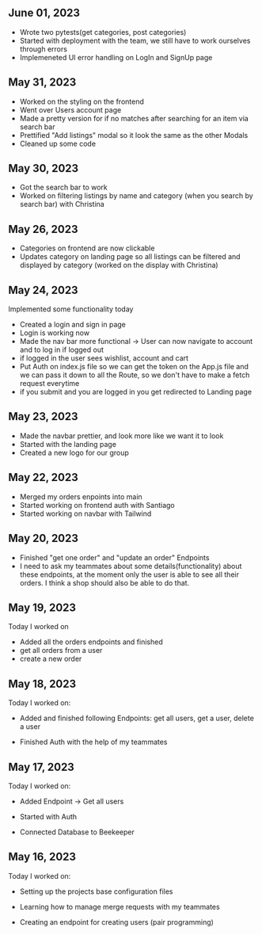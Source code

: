 ## June 01, 2023
- Wrote two pytests(get categories, post categories)
- Started with deployment with the team, we still have to work ourselves through errors
- Implemeneted UI error handling on LogIn and SignUp page

## May 31, 2023
- Worked on the styling on the frontend
- Went over Users account page
- Made a pretty version for if no matches after searching for an item via search bar
- Prettified "Add listings" modal so it look the same as the other Modals
- Cleaned up some code

## May 30, 2023
- Got the search bar to work
- Worked on filtering listings by name and category (when you search by search bar) with Christina

## May 26, 2023
- Categories on frontend are now clickable
- Updates category on landing page so all listings can be filtered and displayed by category (worked on the display with Christina)

## May 24, 2023

Implemented some functionality today
- Created a login and sign in page
- Login is working now
- Made the nav bar more functional -> User can now navigate to account and to log in if logged out
- if logged in the user sees wishlist, account and cart
- Put Auth on index.js file so we can get the token on the App.js file and we can pass it down to all the Route, so we don't have to make a fetch request everytime
- if you submit and you are logged in you get redirected to Landing page


## May 23, 2023

- Made the navbar prettier, and look more like we want it to look
- Started with the landing page
- Created a new logo for our group

## May 22, 2023

- Merged my orders enpoints into main
- Started working on frontend auth with Santiago
- Started working on navbar with Tailwind

## May 20, 2023

- Finished "get one order" and "update an order" Endpoints
- I need to ask my teammates about some details(functionality) about these endpoints, at the moment only the user is able to see all their orders. I think a shop should also be able to do that.

## May 19, 2023

Today I worked on

- Added all the orders endpoints and finished
 - get all orders from a user
 - create a new order

## May 18, 2023

Today I worked on:

- Added and finished following Endpoints: get all users, get a user, delete a user

- Finished Auth with the help of my teammates

## May 17, 2023

Today I worked on:

- Added Endpoint -> Get all users

- Started with Auth

- Connected Database to Beekeeper

## May 16, 2023

Today I worked on:

- Setting up the projects base configuration files

- Learning how to manage merge requests with my teammates

- Creating an endpoint for creating users
  (pair programming)
